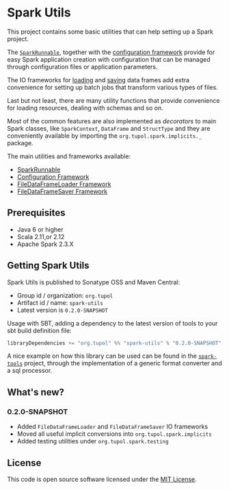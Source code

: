 # Spark Utils

This project contains some basic utilities that can help setting up a Spark project.

The [`SparkRunnable`](docs/spark-runnable.md), together with the [configuration framework](docs/configuration-framework.md)
provide for easy Spark application creation with configuration that can be managed through configuration files or
application parameters.

The IO frameworks for [loading](docs/file-data-frame-loader.md) and [saving](docs/file-data-frame-saver.md) data frames
add extra convenience for setting up batch jobs that transform various types of files.

Last but not least, there are many utility functions that provide convenience for loading resources, dealing with schemas
and so on.

Most of the common features are also implemented as *decorators* to main Spark classes, like `SparkContext`, `DataFrame`
and `StructType` and they are conveniently available by importing the `org.tupol.spark.implicits._` package.

The main utilities and frameworks available:
- [SparkRunnable](docs/spark-runnable.md)
- [Configuration Framework](docs/configuration-framework.md)
- [FileDataFrameLoader Framework](docs/file-data-frame-loader.md)
- [FileDataFrameSaver Framework](docs/file-data-frame-saver.md)


## Prerequisites ##

* Java 6 or higher
* Scala 2.11,or 2.12
* Apache Spark 2.3.X


## Getting Spark Utils ##

Spark Utils is published to Sonatype OSS and Maven Central:

- Group id / organization: `org.tupol`
- Artifact id / name: `spark-utils`
- Latest version is `0.2.0-SNAPSHOT`

Usage with SBT, adding a dependency to the latest version of tools to your sbt build definition file:

```scala
libraryDependencies += "org.tupol" %% "spark-utils" % "0.2.0-SNAPSHOT"
```

A nice example on how this library can be used can be found in the [`spark-tools`](https://github.com/tupol/spark-tools) project, through the implementation
of a generic format converter and a sql processor.

## What's new? ##

### 0.2.0-SNAPSHOT ###
 - Added `FileDataFrameLoader` and `FileDataFrameSaver` IO frameworks
 - Moved all useful implicit conversions into `org.tupol.spark.implicits`
 - Added testing utilities under `org.tupol.spark.testing`


## License ##

This code is open source software licensed under the [MIT License](LICENSE).
